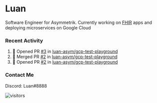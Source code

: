 # Luan

Software Engineer for Asymmetrik. Currently working on [FHIR](https://hl7.org/FHIR/) apps and deploying microservices on Google Cloud

### Recent Activity

<!--START_SECTION:activity-->
1. 💪 Opened PR [#3](https://github.com/luan-asym/gcp-test-playground/pull/3) in [luan-asym/gcp-test-playground](https://github.com/luan-asym/gcp-test-playground)
2. 🎉 Merged PR [#2](https://github.com/luan-asym/gcp-test-playground/pull/2) in [luan-asym/gcp-test-playground](https://github.com/luan-asym/gcp-test-playground)
3. 💪 Opened PR [#2](https://github.com/luan-asym/gcp-test-playground/pull/2) in [luan-asym/gcp-test-playground](https://github.com/luan-asym/gcp-test-playground)
<!--END_SECTION:activity-->

### Contact Me

Discord: Luan#8888

![visitors](https://visitor-badge.glitch.me/badge?page_id=luan-asym.visitor-badge)
